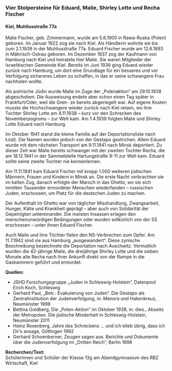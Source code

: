 ### Vier Stolpersteine für Eduard, Malie, Shirley Lotte und Recha Fischer
#### Kiel, Muhliusstraße 77a

Malie Fischer, geb. Zimmermann, wurde am 5.6.1900 in Rawa-Ruska (Polen) geboren. Im Januar 1922 zog sie nach Kiel. Als Händlerin wohnte sie bis zum 2.1.1939 in der Muhliusstraße 77a. Eduard Fischer wurde am 12.6.1893 in Mährisch-Ostrau geboren. Im Dezember 1937 zog der Kaufmann von Hamburg nach Kiel und heiratete hier Malie. Sie waren Mitglieder der Israelitischen Gemeinde Kiel. Bereits im Juni 1938 ging Eduard wieder zurück nach Hamburg, um dort eine Grundlage für ein besseres und vor Verfolgung sichereres Leben zu schaffen, in das er seine schwangere Frau nachholen wollte.

Als polnische Jüdin wurde Malie im Zuge der „Polenaktion“ am 29.10.1938 abgeschoben. Die Ausweisung endete aber schon einen Tag später in Frankfurt/Oder, weil die Gren-
ze bereits abgeriegelt war. Auf eigene Kosten musste die Hochschwangere wieder zurück nach Kiel reisen, wo ihre Tochter Shirley Lotte am 4.11.1938 – kurz vor den Schrecken des Novemberpogroms – zur Welt kam. Am 1.4.1939 folgten Malie und Shirley Lotte Eduard nach Hamburg.

Im Oktober 1941 stand die kleine Familie auf der Deportationsliste nach Łódź. Die Namen wurden jedoch von der Gestapo gestrichen. Allein Eduard wurde mit dem nächsten Transport am 9.11.1941 nach Minsk deportiert. Zu dieser Zeit war Malie bereits schwanger mit der zweiten Tochter Recha, die am 18.12.1941 in der Sammelstelle Hartungstraße 9-11 zur Welt kam. Eduard sollte seine zweite Tochter nie kennenlernen.

Am 11.11.1941 kam Eduard Fischer mit knapp 1.000 weiteren jüdischen Männern, Frauen und Kindern in Minsk an. Die erste Nacht verbrachten sie im kalten Zug, danach erfolgte der Marsch in das Ghetto, wo sie sich inmitten Tausender ermordeter Menschen wiederfanden – russischen Juden, erschossen, um Platz für die deutschen Juden zu machen.

Der Aufenthalt im Ghetto war von täglicher Misshandlung, Zwangsarbeit, Hunger, Kälte und Krankheit geprägt – aber auch von Solidarität der Gepeinigten untereinander. Die meisten Insassen erlagen den menschenunwürdigen Bedingungen oder wurden willkürlich von der SS erschossen – unter ihnen Eduard Fischer.

Auch Malie und ihre Töchter fielen den NS-Verbrechen zum Opfer. Am 11.7.1942 sind sie aus Hamburg „ausgewandert“. Diese zynische Beschreibung bezeichnete die Deportation nach Auschwitz. Vermutlich wurden die 42-jährige Malie, die dreijährige Shirley Lotte und die sieben Monate alte Recha nach ihrer Ankunft direkt von der Rampe in die Gaskammern geführt und ermordet.

**Quellen:**
- JSHD Forschungsgruppe „Juden in Schleswig-Holstein“, Datenpool Erich Koch, Schleswig
- Gerhard Paul, „Betr.: Evakuierung von Juden“. Die Gestapo als Zentralinstitution der Judenverfolgung, in: Menora und Hakenkreuz, Neumünster 1998
- Bettina Goldberg, Die „Polen-Aktion“ im Oktober 1938, in: dies., Abseits der Metropolen. Die jüdische Minderheit in Schleswig-Holstein, Neumünster 2011
- Heinz Rosenberg, Jahre des Schreckens ... und ich blieb übrig, dass ich Dir‘s ansage, Göttingen 1992
- Gerhard Schoenberner, Zeugen sagen aus. Berichte und Dokumente über die Judenverfolgung im „Dritten Reich“, Berlin 1998

**Recherchen/Text:**  
Schülerinnen und Schüler der Klasse 13g am Abendgymnasium des RBZ Wirtschaft, Kiel